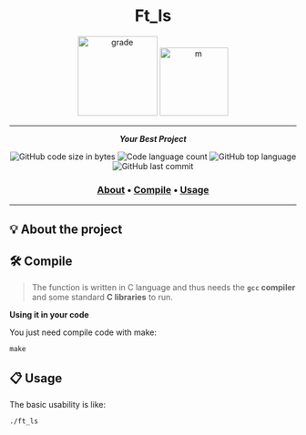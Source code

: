 <h1 align="center">
	Ft_ls
</h1>

<p align="center">
  <img src="https://i.imgur.com/U7aswVo.png" width="140" alt="grade" />
  <img src="https://game.42sp.org.br/static/assets/achievements/ft_lse.png" width="120" alt="m" />
</p>

---

<p align="center">
	<b><i>Your Best Project</i></b><br>
</p>

<p align="center">
	<img alt="GitHub code size in bytes" src="https://img.shields.io/github/languages/code-size/PauloDavi/42sp-ft-ls?color=lightblue" />
	<img alt="Code language count" src="https://img.shields.io/github/languages/count/PauloDavi/42sp-ft-ls?color=yellow" />
	<img alt="GitHub top language" src="https://img.shields.io/github/languages/top/PauloDavi/42sp-ft-ls?color=blue" />
	<img alt="GitHub last commit" src="https://img.shields.io/github/last-commit/PauloDavi/42sp-ft-ls?color=green" />
</p>

<h3 align="center">
	<a href="#-about-the-project">About</a>
	<span> • </span>
	<a href="#%EF%B8%8F-compile">Compile</a>
	<span> • </span>
	<a href="#-usage">Usage</a>
</h3>

---

## 💡 About the project


## 🛠️ Compile

> The function is written in C language and thus needs the **`gcc` compiler** and some standard **C libraries** to run.

**Using it in your code**

You just need compile code with make:

```shell
make
```

## 📋 Usage

The basic usability is like:

```bash
./ft_ls
```
